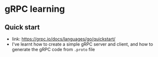 # gRPC learning

## Quick start

- link: https://grpc.io/docs/languages/go/quickstart/
- I've learnt how to create a simple gRPC server and client, and how to generate the gRPC code from `.proto` file
